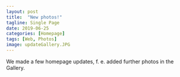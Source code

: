 ```yaml
---
layout: post
title:  "New photos!"
tagline: Single Page
date: 2019-06-25
categories: [Homepage]
tags: [Web, Photos]
image: updateGallery.JPG
---
```


We made a few homepage updates, f. e. added further photos in the Gallery.